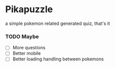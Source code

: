 Pikapuzzle
=========
a simple pokemon related generated quiz, that's it


### TODO Maybe

- [ ] More questions
- [ ] Better mobile
- [ ] Better loading handling between pokemons
